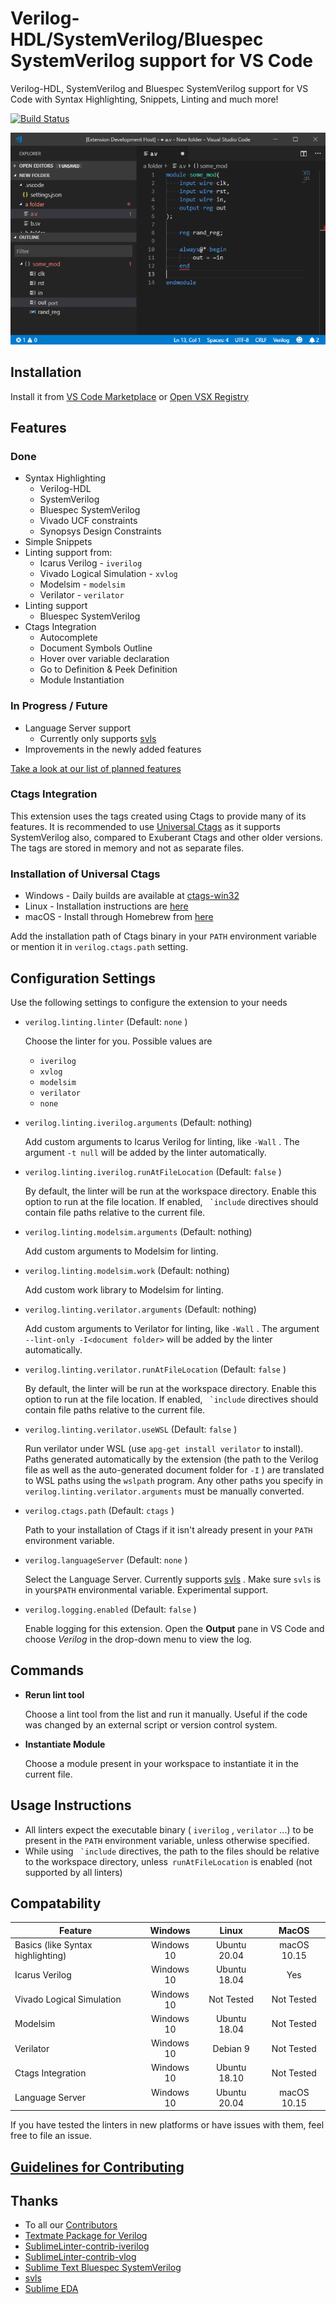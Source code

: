 # Verilog-HDL/SystemVerilog/Bluespec SystemVerilog support for VS Code

Verilog-HDL, SystemVerilog and Bluespec SystemVerilog support for VS Code with Syntax Highlighting, Snippets, Linting and much more!

[![Build Status](https://github.com/mshr-h/vscode-verilog-hdl-support/workflows/.github/workflows/ci.yml/badge.svg?branch=master&event=push)](https://github.com/mshr-h/vscode-verilog-hdl-support/actions?query=workflow%3A.github%2Fworkflows%2Fci.yml)

![sample](https://github.com/mshr-h/vscode-verilog-hdl-support/raw/HEAD/images/sample.gif)

## Installation

Install it from [VS Code Marketplace](https://marketplace.visualstudio.com/items/mshr-h.VerilogHDL) or [Open VSX Registry](https://open-vsx.org/extension/mshr-h/veriloghdl)

## Features

### Done

- Syntax Highlighting
  - Verilog-HDL
  - SystemVerilog
  - Bluespec SystemVerilog
  - Vivado UCF constraints
  - Synopsys Design Constraints
- Simple Snippets
- Linting support from:
  - Icarus Verilog - `iverilog`
  - Vivado Logical Simulation - `xvlog`
  - Modelsim - `modelsim`
  - Verilator - `verilator`
- Linting support
  - Bluespec SystemVerilog
- Ctags Integration
  - Autocomplete
  - Document Symbols Outline
  - Hover over variable declaration
  - Go to Definition & Peek Definition
  - Module Instantiation

### In Progress / Future

- Language Server support
  - Currently only supports [svls](https://github.com/dalance/svls)
- Improvements in the newly added features

[Take a look at our list of planned features](https://github.com/mshr-h/vscode-verilog-hdl-support/issues/25)

### Ctags Integration

This extension uses the tags created using Ctags to provide many of its features. It is recommended to use [Universal Ctags](https://github.com/universal-ctags/ctags) as it supports SystemVerilog also, compared to Exuberant Ctags and other older versions. The tags are stored in memory and not as separate files.

### Installation of Universal Ctags

- Windows - Daily builds are available at [ctags-win32](https://github.com/universal-ctags/ctags-win32)
- Linux - Installation instructions are [here](https://github.com/universal-ctags/ctags/blob/master/docs/autotools.rst)
- macOS - Install through Homebrew from [here](https://github.com/universal-ctags/homebrew-universal-ctags)

Add the installation path of Ctags binary in your `PATH` environment variable or mention it in `verilog.ctags.path` setting.

## Configuration Settings

Use the following settings to configure the extension to your needs

- `verilog.linting.linter` (Default: `none` )

  Choose the linter for you. Possible values are

  - `iverilog`
  - `xvlog`
  - `modelsim`
  - `verilator`
  - `none`

- `verilog.linting.iverilog.arguments` (Default: nothing)

  Add custom arguments to Icarus Verilog for linting, like `-Wall` . The argument `-t null` will be added by the linter automatically.

- `verilog.linting.iverilog.runAtFileLocation` (Default: `false` )

  By default, the linter will be run at the workspace directory. Enable this option to run at the file location. If enabled, `` `include`` directives should contain file paths relative to the current file.

- `verilog.linting.modelsim.arguments` (Default: nothing)

  Add custom arguments to Modelsim for linting.

- `verilog.linting.modelsim.work` (Default: nothing)

  Add custom work library to Modelsim for linting.

- `verilog.linting.verilator.arguments` (Default: nothing)

  Add custom arguments to Verilator for linting, like `-Wall` . The argument `--lint-only -I<document folder>` will be added by the linter automatically.

- `verilog.linting.verilator.runAtFileLocation` (Default: `false` )

  By default, the linter will be run at the workspace directory. Enable this option to run at the file location. If enabled, `` `include`` directives should contain file paths relative to the current file.

- `verilog.linting.verilator.useWSL` (Default: `false` )

  Run verilator under WSL (use `apg-get install verilator` to install). Paths generated automatically by the
  extension (the path to the Verilog file as well as the auto-generated document folder for `-I` ) are translated
  to WSL paths using the `wslpath` program. Any other paths you specify in `verilog.linting.verilator.arguments`
  must be manually converted.

- `verilog.ctags.path` (Default: `ctags` )

  Path to your installation of Ctags if it isn't already present in your `PATH` environment variable.

- `verilog.languageServer` (Default: `none` )

  Select the Language Server. Currently supports [svls](https://github.com/dalance/svls) .
  Make sure `svls` is in your`$PATH` environmental variable.
  Experimental support.

- `verilog.logging.enabled` (Default: `false` )

  Enable logging for this extension. Open the **Output** pane in VS Code and choose _Verilog_ in the drop-down menu to view the log.

## Commands

- **Rerun lint tool**

  Choose a lint tool from the list and run it manually. Useful if the code was changed by an external script or version control system.

- **Instantiate Module**

  Choose a module present in your workspace to instantiate it in the current file.

## Usage Instructions

- All linters expect the executable binary ( `iverilog` , `verilator` ...) to be present in the `PATH` environment variable, unless otherwise specified.
- While using `` `include`` directives, the path to the files should be relative to the workspace directory, unless` runAtFileLocation` is enabled (not supported by all linters)

## Compatability

| Feature                           |  Windows   |    Linux     |    MacOS    |
| --------------------------------- | :--------: | :----------: | :---------: |
| Basics (like Syntax highlighting) | Windows 10 | Ubuntu 20.04 | macOS 10.15 |
| Icarus Verilog                    | Windows 10 | Ubuntu 18.04 |     Yes     |
| Vivado Logical Simulation         | Windows 10 |  Not Tested  | Not Tested  |
| Modelsim                          | Windows 10 | Ubuntu 18.04 | Not Tested  |
| Verilator                         | Windows 10 |   Debian 9   | Not Tested  |
| Ctags Integration                 | Windows 10 | Ubuntu 18.10 | Not Tested  |
| Language Server                   | Windows 10 | Ubuntu 20.04 | macOS 10.15 |

If you have tested the linters in new platforms or have issues with them, feel free to file an issue.

## [Guidelines for Contributing](https://github.com/mshr-h/vscode-verilog-hdl-support/blob/HEAD/CONTRIBUTING.md)

## Thanks

- To all our [Contributors](https://github.com/mshr-h/vscode-verilog-hdl-support/graphs/contributors)
- [Textmate Package for Verilog](https://github.com/textmate/verilog.tmbundle)
- [SublimeLinter-contrib-iverilog](https://github.com/jfcherng/SublimeLinter-contrib-iverilog)
- [SublimeLinter-contrib-vlog](https://github.com/dave2pi/SublimeLinter-contrib-vlog)
- [Sublime Text Bluespec SystemVerilog](https://github.com/thotypous/sublime-bsv)
- [svls](https://github.com/dalance/svls)
- [Sublime EDA](https://github.com/tschinz/sublime_eda)
